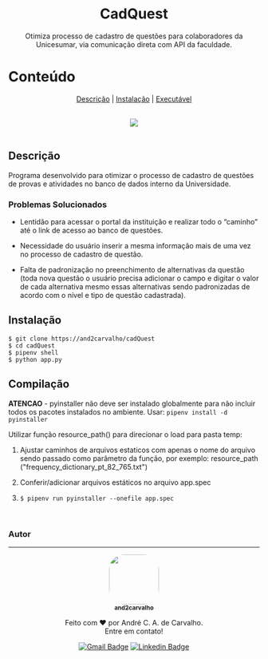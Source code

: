 <h1 align="center"> CadQuest </h1>
<p align="center">Otimiza processo de cadastro de questões para colaboradores da Unicesumar, via comunicação direta com API da faculdade. </p>

Conteúdo
===========
<p align="center">
<a href="#descrição">Descrição</a> |
<a href="#instalação">Instalação</a> |
<a href="#compilação">Executável</a>
</p>

<br>
<div align="center">
<img src="https://and2carvalho.github.io/images/portfolio/cadQuest-1.jpg">
</div>
<br>

## Descrição

Programa desenvolvido para otimizar o processo de cadastro de questões de provas e atividades no banco de dados interno da Universidade.

### Problemas Solucionados 

- Lentidão para acessar o portal da instituição e realizar todo o “caminho” até o link de acesso ao banco de questões.

- Necessidade do usuário inserir a mesma informação mais de uma vez no processo de cadastro de questão.

- Falta de padronização no preenchimento de alternativas da questão (toda nova questão o usuário precisa adicionar o campo e digitar o valor de cada alternativa mesmo essas alternativas sendo padronizadas de acordo com o nível e tipo de questão cadastrada).

## Instalação

```shell
$ git clone https://and2carvalho/cadQuest
$ cd cadQuest
$ pipenv shell
$ python app.py
```

## Compilação

**ATENCAO** - pyinstaller não deve ser instalado globalmente para não incluir todos
os pacotes instalados no ambiente. Usar:
`pipenv install -d pyinstaller`

Utilizar função resource_path() para direcionar o load para pasta temp:

1. Ajustar caminhos de arquivos estaticos com apenas o nome do arquivo sendo passado como parâmetro da função, por exemplo: resource_path
("frequency_dictionary_pt_82_765.txt")

2. Conferir/adicionar arquivos estáticos no arquivo app.spec

3. `$ pipenv run pyinstaller --onefile app.spec`

<br>

### Autor
---

<div align="center">
<a href="https://and2carvalho.github.io">
 <img style="border-radius: 30%;" src="https://and2carvalho.github.io/images/profilepic.jpg" width="100px;" alt=""/>
 <br />
 <sub><b>and2carvalho</b></sub></a>

<br>

Feito com ❤️ por André C. A. de Carvalho.<br>
Entre em contato!

[![Gmail Badge](https://img.shields.io/badge/-and2carvalho@gmail.com-c14438?style=flat-square&logo=Gmail&logoColor=white&link=mailto:and2carvalho@gmail.com)](mailto:and2carvalho@gmail.com)
[![Linkedin Badge](https://img.shields.io/badge/-André_Carvalho-blue?style=flat-square&logo=Linkedin&logoColor=white&link=https://www.linkedin.com/in/andré-carvalho-465ab664/)](https://www.linkedin.com/in/andré-carvalho-465ab664/)

